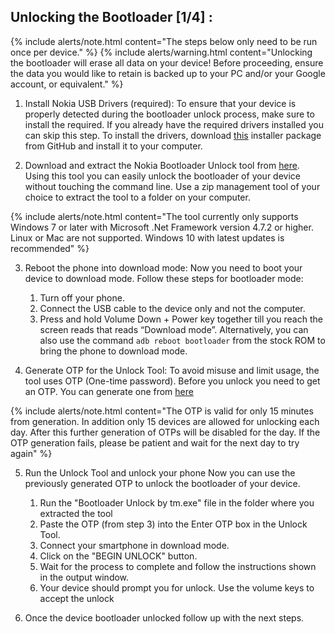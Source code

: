 ## Unlocking the Bootloader [1/4] :

{% include alerts/note.html content="The steps below only need to be run once per device." %}
{% include alerts/warning.html content="Unlocking the bootloader will erase all data on your device!
Before proceeding, ensure the data you would like to retain is backed up to your PC and/or your Google account, or equivalent." %}

1. Install Nokia USB Drivers (required):
To ensure that your device is properly detected during the bootloader unlock process, make sure to install the required.
If you already have the required drivers installed you can skip this step. To install the drivers, download [this](https://github.com/StollD/nokia-driver-installer/blob/master/out/Phone_Nokia_USB_Driver_v1.4.0.exe) installer package from GitHub and install it to your computer.

2. Download and extract the Nokia Bootloader Unlock tool from [here](https://tchms.to/NokiaUBLTool). Using this tool you can easily unlock the bootloader of your device without touching the command line. Use a zip management tool of your choice to extract the tool to a folder on your computer.

{% include alerts/note.html content="The tool currently only supports Windows 7 or later with Microsoft .Net Framework version 4.7.2 or higher. Linux or Mac are not supported. Windows 10 with latest updates is recommended" %}

3. Reboot the phone into download mode:
Now you need to boot your device to download mode. Follow these steps for bootloader mode:

    1. Turn off your phone.
    2. Connect the USB cable to the device only and not the computer.
    3. Press and hold Volume Down + Power key together till you reach the screen reads that reads “Download mode”.
    Alternatively, you can also use the command ```adb reboot bootloader``` from the stock ROM to bring the phone to download mode.

4. Generate OTP for the Unlock Tool:
To avoid misuse and limit usage, the tool uses OTP (One-time password). Before you unlock you need to get an OTP. You can generate one from [here](https://www.techmesto.com/nokia-ubl-otp/)

{% include alerts/note.html content="The OTP is valid for only 15 minutes from generation. In addition only 15 devices are allowed for unlocking each day. After this further generation of OTPs will be disabled for the day. If the OTP generation fails, please be patient and wait for the next day to try again" %}

5. Run the Unlock Tool and unlock your phone
Now you can use the previously generated OTP to unlock the bootloader of your device.

    1. Run the "Bootloader Unlock by tm.exe" file in the folder where you extracted the tool
    2. Paste the OTP (from step 3) into the Enter OTP box in the Unlock Tool.
    3. Connect your smartphone in download mode.
    4. Click on the "BEGIN UNLOCK" button.
    5. Wait for the process to complete and follow the instructions shown in the output window.
    6. Your device should prompt you for unlock. Use the volume keys to accept the unlock

6. Once the device bootloader unlocked follow up with the next steps.